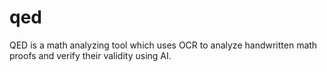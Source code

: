 # qed
QED is a math analyzing tool which uses OCR to analyze handwritten math proofs and verify their validity using AI. 
